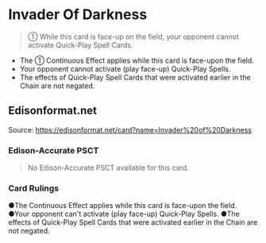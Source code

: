 # Invader Of Darkness

> ① While this card is face-up on the field, your opponent cannot activate Quick-Play Spell Cards.

*   The ① Continuous Effect applies while this card is face-upon the field.
*   Your opponent cannot activate (play face-up) Quick-Play Spells.
*   The effects of Quick-Play Spell Cards that were activated earlier in the Chain are not negated.

## Edisonformat.net

Source: https://edisonformat.net/card?name=Invader%20of%20Darkness

### Edison-Accurate PSCT

> No Edison-Accurate PSCT available for this card.

### Card Rulings

●The Continuous Effect applies while this card is face-upon the field.
●Your opponent can't activate (play face-up) Quick-Play Spells.
●The effects of Quick-Play Spell Cards that were activated earlier in the Chain are not negated.
            